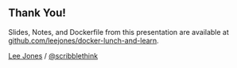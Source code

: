 ## Thank You!

Slides, Notes, and Dockerfile from this presentation are available at
[github.com/leejones/docker-lunch-and-learn](https://github.com/leejones/docker-lunch-and-learn).

[Lee Jones](https://leejones.github.io) / [@scribblethink](http://twitter.com/scribblethink)
